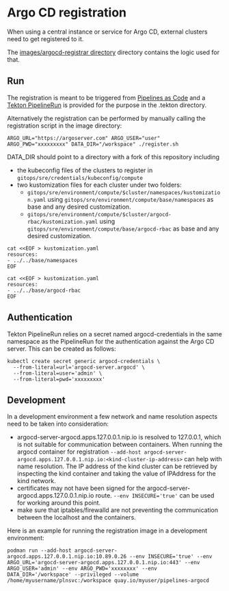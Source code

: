 # Argo CD registration

When using a central instance or service for Argo CD, external clusters need to get registered to it.

The [images/argocd-registrar directory](../images/argocd-registrar) directory contains the logic used for that.

## Run

The registration is meant to be triggered from [Pipelines as Code](https://pipelinesascode.com/) and a [Tekton PipelineRun](../gitops/pac/.tekton/argo-registration.yaml) is provided for the purpose in the .tekton directory.

Alternatively the registration can be performed by manually calling the registration script in the image directory:

```console
ARGO_URL="https://argoserver.com" ARGO_USER="user" ARGO_PWD="xxxxxxxxx" DATA_DIR="/workspace" ./register.sh
```

DATA_DIR should point to a directory with a fork of this repository including
- the kubeconfig files of the clusters to register in `gitops/sre/credentials/kubeconfig/compute`
- two kustomization files for each cluster under two folders:
  - `gitops/sre/environment/compute/$cluster/namespaces/kustomization.yaml` using `gitops/sre/environment/compute/base/namespaces` as base and any desired customization.
  - `gitops/sre/environment/compute/$cluster/argocd-rbac/kustomization.yaml` using `gitops/sre/environment/compute/base/argocd-rbac` as base and any desired customization.

~~~
cat <<EOF > kustomization.yaml
resources:
- ../../base/namespaces
EOF
~~~

~~~
cat <<EOF > kustomization.yaml
resources:
- ../../base/argocd-rbac
EOF
~~~

## Authentication

Tekton PipelineRun relies on a secret named argocd-credentials in the same namespace as the PipelineRun for the authentication against the Argo CD server. This can be created as follows:
~~~
kubectl create secret generic argocd-credentials \
  --from-literal=url='argocd-server.argocd' \
  --from-literal=user='admin' \
  --from-literal=pwd='xxxxxxxxx'
~~~

## Development

In a development environment a few network and name resolution aspects need to be taken into consideration:
- argocd-server-argocd.apps.127.0.0.1.nip.io is resolved to 127.0.0.1, which is not suitable for communication between containers. When running the argocd container for registration `--add-host argocd-server-argocd.apps.127.0.0.1.nip.io:<kind-cluster-ip-address>` can help with name resolution. The IP address of the kind cluster can be retrieved by inspecting the kind container and taking the value of IPAddress for the kind network.
- certificates may not have been signed for the argocd-server-argocd.apps.127.0.0.1.nip.io route. `--env INSECURE='true'` can be used for working around this point.
- make sure that iptables/firewalld are not preventing the communication between the localhost and the containers.

Here is an example for running the registration image in a development environment:
~~~
podman run --add-host argocd-server-argocd.apps.127.0.0.1.nip.io:10.89.0.26 --env INSECURE='true' --env ARGO_URL='argocd-server-argocd.apps.127.0.0.1.nip.io:443' --env ARGO_USER='admin' --env ARGO_PWD='xxxxxxxx' --env DATA_DIR='/workspace' --privileged --volume /home/myusername/plnsvc:/workspace quay.io/myuser/pipelines-argocd
~~~

